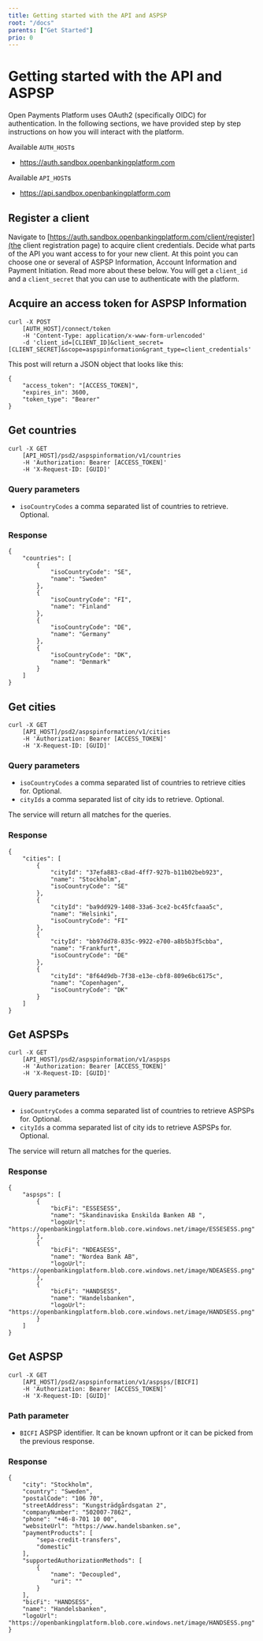 ```yaml
---
title: Getting started with the API and ASPSP
root: "/docs"
parents: ["Get Started"]
prio: 0
---
```

# Getting started with the API and ASPSP

Open Payments Platform uses OAuth2 (specifically OIDC) for authentication. In the following sections, we have provided step
by step instructions on how you will interact with the platform.

Available `AUTH_HOST`s
- https://auth.sandbox.openbankingplatform.com

Available `API_HOST`s
- https://api.sandbox.openbankingplatform.com

## Register a client

Navigate to [https://auth.sandbox.openbankingplatform.com/client/register](the client registration page) to acquire client credentials.
Decide what parts of the API you want access to for your new client. At this point you can choose one or several of ASPSP Information, Account Information
and Payment Initiation. Read more about these below.
You will get a `client_id` and a `client_secret` that you can use to authenticate with the platform.

## Acquire an access token for ASPSP Information

    curl -X POST
		[AUTH_HOST]/connect/token
		-H 'Content-Type: application/x-www-form-urlencoded'
		-d 'client_id=[CLIENT_ID]&client_secret=[CLIENT_SECRET]&scope=aspspinformation&grant_type=client_credentials'

This post will return a JSON object that looks like this:

    {
        "access_token": "[ACCESS_TOKEN]",
        "expires_in": 3600,
        "token_type": "Bearer"
    }

## Get countries

    curl -X GET
		[API_HOST]/psd2/aspspinformation/v1/countries
		-H 'Authorization: Bearer [ACCESS_TOKEN]'
		-H 'X-Request-ID: [GUID]'

### Query parameters

- `isoCountryCodes` a comma separated list of countries to retrieve. Optional.

### Response

    {
        "countries": [
            {
                "isoCountryCode": "SE",
                "name": "Sweden"
            },
            {
                "isoCountryCode": "FI",
                "name": "Finland"
            },
            {
                "isoCountryCode": "DE",
                "name": "Germany"
            },
            {
                "isoCountryCode": "DK",
                "name": "Denmark"
            }
        ]
    }

## Get cities

    curl -X GET
		[API_HOST]/psd2/aspspinformation/v1/cities
		-H 'Authorization: Bearer [ACCESS_TOKEN]'
		-H 'X-Request-ID: [GUID]'

### Query parameters

- `isoCountryCodes` a comma separated list of countries to retrieve cities for. Optional.
- `cityIds` a comma separated list of city ids to retrieve. Optional.

The service will return all matches for the queries.

### Response

    {
        "cities": [
            {
                "cityId": "37efa883-c8ad-4ff7-927b-b11b02beb923",
                "name": "Stockholm",
                "isoCountryCode": "SE"
            },
            {
                "cityId": "ba9dd929-1408-33a6-3ce2-bc45fcfaaa5c",
                "name": "Helsinki",
                "isoCountryCode": "FI"
            },
            {
                "cityId": "bb97dd78-835c-9922-e700-a8b5b3f5cbba",
                "name": "Frankfurt",
                "isoCountryCode": "DE"
            },
            {
                "cityId": "8f64d9db-7f38-e13e-cbf8-809e6bc6175c",
                "name": "Copenhagen",
                "isoCountryCode": "DK"
            }
        ]
    }

## Get ASPSPs

    curl -X GET
		[API_HOST]/psd2/aspspinformation/v1/aspsps
		-H 'Authorization: Bearer [ACCESS_TOKEN]'
		-H 'X-Request-ID: [GUID]'

### Query parameters

- `isoCountryCodes` a comma separated list of countries to retrieve ASPSPs for. Optional.
- `cityIds` a comma separated list of city ids to retrieve ASPSPs for. Optional.

The service will return all matches for the queries.

### Response

    {
        "aspsps": [
            {
                "bicFi": "ESSESESS",
                "name": "Skandinaviska Enskilda Banken AB ",
                "logoUrl": "https://openbankingplatform.blob.core.windows.net/image/ESSESESS.png"
            },
            {
                "bicFi": "NDEASESS",
                "name": "Nordea Bank AB",
                "logoUrl": "https://openbankingplatform.blob.core.windows.net/image/NDEASESS.png"
            },
            {
                "bicFi": "HANDSESS",
                "name": "Handelsbanken",
                "logoUrl": "https://openbankingplatform.blob.core.windows.net/image/HANDSESS.png"
            }
        ]
    }

## Get ASPSP

    curl -X GET
		[API_HOST]/psd2/aspspinformation/v1/aspsps/[BICFI]
		-H 'Authorization: Bearer [ACCESS_TOKEN]'
		-H 'X-Request-ID: [GUID]'

### Path parameter

- `BICFI` ASPSP identifier. It can be known upfront or it can be picked from the previous response.

### Response

    {
        "city": "Stockholm",
        "country": "Sweden",
        "postalCode": "106 70",
        "streetAddress": "Kungsträdgårdsgatan 2",
        "companyNumber": "502007-7862",
        "phone": "+46-8-701 10 00",
        "websiteUrl": "https://www.handelsbanken.se",
        "paymentProducts": [
            "sepa-credit-transfers",
            "domestic"
        ],
        "supportedAuthorizationMethods": [
            {
                "name": "Decoupled",
                "uri": ""
            }
        ],
        "bicFi": "HANDSESS",
        "name": "Handelsbanken",
        "logoUrl": "https://openbankingplatform.blob.core.windows.net/image/HANDSESS.png"
    }
